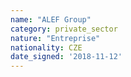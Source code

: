 ```yaml
---
name: "ALEF Group"
category: private_sector
nature: "Entreprise"
nationality: CZE
date_signed: '2018-11-12'
---
```

    